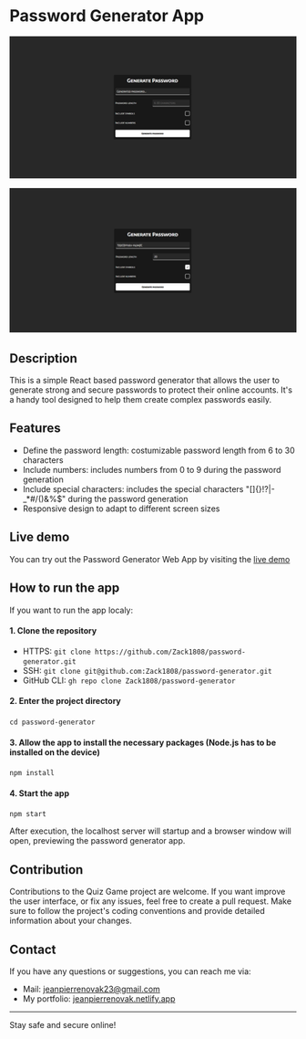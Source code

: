 # Password Generator App

<p align="center">
    <img src="./public/pwdgen_preview.png" rel="Preview of the Password Generator App" />
</p>
<p align="center">
    <img src="./public/pwdgen_preview_2.png" rel="Preview of the Password Generator App: password generated" />
</p>

## Description

This is a simple React based password generator that allows the user to generate strong and secure passwords to protect their online accounts. It's a handy tool designed to help them create complex passwords easily.

## Features

- Define the password length: costumizable password length from 6 to 30 characters
- Include numbers: includes numbers from 0 to 9 during the password generation
- Include special characters: includes the special characters "[]{}!?|-\_\*#/()&%$" during the password generation
- Responsive design to adapt to different screen sizes

## Live demo

You can try out the Password Generator Web App by visiting the [live demo](https://zack1808.github.io/password-generator/)

## How to run the app

If you want to run the app localy:

#### 1. Clone the repository

- HTTPS: `git clone https://github.com/Zack1808/password-generator.git`
- SSH: `git clone git@github.com:Zack1808/password-generator.git`
- GitHub CLI: `gh repo clone Zack1808/password-generator`

#### 2. Enter the project directory

`cd password-generator`

#### 3. Allow the app to install the necessary packages (Node.js has to be installed on the device)

`npm install`

#### 4. Start the app

`npm start`

After execution, the localhost server will startup and a browser window will open, previewing the password generator app.

## Contribution

Contributions to the Quiz Game project are welcome. If you want improve the user interface, or fix any issues, feel free to create a pull request. Make sure to follow the project's coding conventions and provide detailed information about your changes.

## Contact

If you have any questions or suggestions, you can reach me via:

- Mail: jeanpierrenovak23@gmail.com
- My portfolio: [jeanpierrenovak.netlify.app](https://jeanpierrenovak.netlify.app)

---

Stay safe and secure online!
